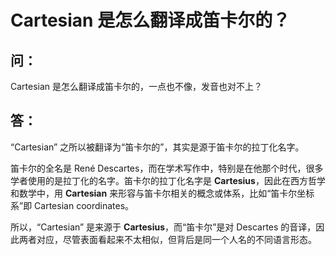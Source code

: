 # Cartesian 是怎么翻译成笛卡尔的？

## 问：
Cartesian 是怎么翻译成笛卡尔的，一点也不像，发音也对不上？

## 答：
“Cartesian” 之所以被翻译为“笛卡尔的”，其实是源于笛卡尔的拉丁化名字。

笛卡尔的全名是 René Descartes，而在学术写作中，特别是在他那个时代，很多学者使用的是拉丁化的名字。笛卡尔的拉丁化名字是 **Cartesius**，因此在西方哲学和数学中，用 **Cartesian** 来形容与笛卡尔相关的概念或体系，比如“笛卡尔坐标系”即 Cartesian coordinates。

所以，“Cartesian” 是来源于 **Cartesius**，而“笛卡尔”是对 Descartes 的音译，因此两者对应，尽管表面看起来不太相似，但背后是同一个人名的不同语言形态。

